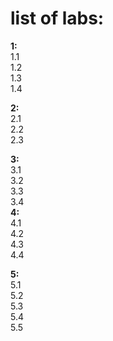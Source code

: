# list of labs:
**1:**  
1.1  
1.2  
1.3  
1.4  

**2:**  
2.1  
2.2  
2.3  

**3:**  
3.1  
3.2  
3.3  
3.4  
**4:**  
4.1  
4.2  
4.3  
4.4  

**5:**  
5.1  
5.2  
5.3  
5.4  
5.5  


